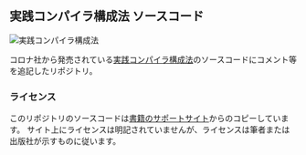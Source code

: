 ## 実践コンパイラ構成法 ソースコード

![実践コンパイラ構成法]([http://www.coronasha.co.jp/images/l/978-4-339-01933-9.jpg])

コロナ社から発売されている[実践コンパイラ構成法](http://www.coronasha.co.jp/np/isbn/9784339019339/)のソースコードにコメント等を追記したリポジトリ。

### ライセンス
このリポジトリのソースコードは[書籍のサポートサイト](http://www.cs.is.noda.tus.ac.jp/~mune/ccp/)からのコピーしています。
サイト上にライセンスは明記されていませんが、ライセンスは筆者または出版社が示すものに従います。
